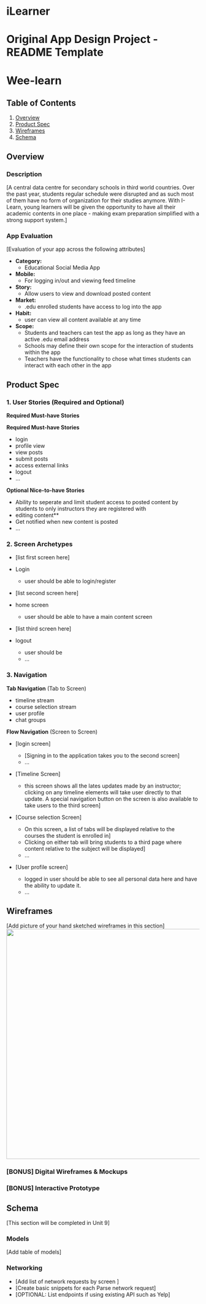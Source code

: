 # iLearner
Original App Design Project - README Template
===

# Wee-learn

## Table of Contents
1. [Overview](#Overview)
1. [Product Spec](#Product-Spec)
1. [Wireframes](#Wireframes)
2. [Schema](#Schema)

## Overview
### Description
[A central data centre for secondary schools in third world countries. Over the past year, students regular schedule were disrupted and as such most of them have no form of organization for their studies anymore. With I-Learn, young learners will be given the opportunity to have all their academic contents in one place - making exam preparation simplified with a strong support system.]

### App Evaluation
[Evaluation of your app across the following attributes]
- **Category:**
    - Educational Social Media App
- **Mobile:**
    - For logging in/out and viewing feed timeline
- **Story:**
    - Allow users to view and download posted content
- **Market:**
    - .edu enrolled students have access to log into the app 
- **Habit:**
    - user can view all content available at any time 
- **Scope:**
    - Students and teachers can test the app as long as they have an active .edu email address
    - Schools may define their own scope for the interaction of students within the app
    - Teachers have the functionality to chose what times students can interact with each other in the app

## Product Spec

### 1. User Stories (Required and Optional)

**Required Must-have Stories**

**Required Must-have Stories**

* login
* profile view
* view posts
* submit posts
* access external links
* logout
* ...

**Optional Nice-to-have Stories**

* Ability to seperate and limit student access to posted content by students to only instructors they are registered with
* editing content**
* Get notified when new content is posted
* ...

### 2. Screen Archetypes

* [list first screen here]
* Login
   * user should be able to login/register
 
* [list second screen here]
* home screen
   * user should be able to have a main content screen 
  
* [list third screen here]
* logout
   * user should be
   * ...

### 3. Navigation

**Tab Navigation** (Tab to Screen)
* timeline stream
* course selection stream
* user profile
* chat groups

**Flow Navigation** (Screen to Screen)

* [login screen]
   * [Signing in to the application takes you to the second screen]
   * ...
   
* [Timeline Screen]
  * this screen shows all the lates updates made by an instructor; clicking on any timeline elements will take user directly to that update. A special navigation button on the screen is also available to take users to the third screen]
  
* [Course selection Screen]
   * On this screen, a list of tabs will be displayed relative to the    
     courses the student is enrolled in]
   * Clicking on either tab will bring students to a third page where 
     content relative to the subject will be displayed]
   * ...
* [User profile screen]
    * logged in user should be able to see all personal data here and have the ability to update it. 
   * ...

## Wireframes
[Add picture of your hand sketched wireframes in this section]
<img src="YOUR_WIREFRAME_IMAGE_URL" width=600>

### [BONUS] Digital Wireframes & Mockups

### [BONUS] Interactive Prototype

## Schema 
[This section will be completed in Unit 9]
### Models
[Add table of models]
### Networking
- [Add list of network requests by screen ]
- [Create basic snippets for each Parse network request]
- [OPTIONAL: List endpoints if using existing API such as Yelp]
